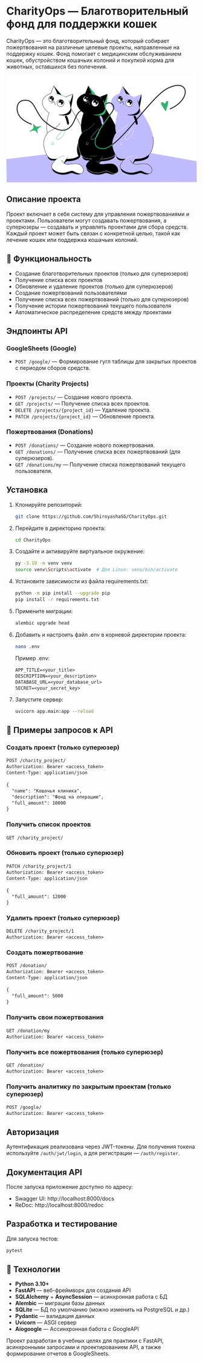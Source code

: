 # CharityOps — Благотворительный фонд для поддержки кошек

CharityOps — это благотворительный фонд, который собирает пожертвования на различные целевые проекты, направленные на поддержку кошек. Фонд помогает с медицинским обслуживанием кошек, обустройством кошачьих колоний и покупкой корма для животных, оставшихся без попечения.

![Главная страница проекта](readme_images/main_images.png)

## Описание проекта

Проект включает в себя систему для управления пожертвованиями и проектами. Пользователи могут создавать пожертвования, а суперюзеры — создавать и управлять проектами для сбора средств. Каждый проект может быть связан с конкретной целью, такой как лечение кошек или поддержка кошачьих колоний.

## 🚀 Функциональность

- Создание благотворительных проектов (только для суперюзеров)
- Получение списка всех проектов
- Обновление и удаление проектов (только для суперюзеров)
- Создание пожертвований пользователями
- Получение списка всех пожертвований (только для суперюзеров)
- Получение истории пожертвований текущего пользователя
- Автоматическое распределение средств между проектами

## Эндпоинты API

### GoogleSheets (Google)

- `POST /google/` — Формирование гугл таблицы для закрытых проектов с периодом сборов средств.

### Проекты (Charity Projects)

- `POST /projects/` — Создание нового проекта.
- `GET /projects/` — Получение списка всех проектов.
- `DELETE /projects/{project_id}` — Удаление проекта.
- `PATCH /projects/{project_id}` — Обновление проекта.

### Пожертвования (Donations)

- `POST /donations/` — Создание нового пожертвования.
- `GET /donations/` — Получение списка всех пожертвований (для суперюзеров).
- `GET /donations/my` — Получение списка пожертвований текущего пользователя.

## Установка

1. Клонируйте репозиторий:
   ```bash
   git clone https://github.com/ShiroyashaSG/CharityOps.git
   ```
2. Перейдите в директорию проекта:
   ```bash
   cd CharityOps
   ```
3. Cоздайте и активируйте виртуальное окружение:
   ```bash
   py -3.10 -m venv venv
   source venv\Scripts\activate  # Для Linux: venv/bin/activate
   ```
4. Установите зависимости из файла requirements.txt:
   ```bash
   python -m pip install --upgrade pip
   pip install -r requirements.txt
   ```
5. Примените миграции:
   ```bash
   alembic upgrade head
   ```
6. Добавить и настроить файл .env в корневой директории проекта:
    ```bash
    nano .env
    ```
    Пример .env:
    ```
    APP_TITLE=<your_title>
    DESCRIPTION=<your_description>
    DATABASE_URL=<your_database_url>
    SECRET=<your_secret_key>
    ```
6. Запустите сервер:
   ```bash
   uvicorn app.main:app --reload
   ```

## 🧪 Примеры запросов к API

### Создать проект (только суперюзер)
```http
POST /charity_project/
Authorization: Bearer <access_token>
Content-Type: application/json

{
  "name": "Кошачья клиника",
  "description": "Фонд на операцию",
  "full_amount": 10000
}
```

### Получить список проектов
```http
GET /charity_project/
```

### Обновить проект (только суперюзер)
```http
PATCH /charity_project/1
Authorization: Bearer <access_token>
Content-Type: application/json

{
  "full_amount": 12000
}
```

### Удалить проект (только суперюзер)
```http
DELETE /charity_project/1
Authorization: Bearer <access_token>
```

### Создать пожертвование
```http
POST /donation/
Authorization: Bearer <access_token>
Content-Type: application/json

{
  "full_amount": 5000
}
```

### Получить свои пожертвования
```http
GET /donation/my
Authorization: Bearer <access_token>
```

### Получить все пожертвования (только суперюзер)
```http
GET /donation/
Authorization: Bearer <access_token>
```

### Получить аналитику по закрытым проектам (только суперюзер)
```http
POST /google/
Authorization: Bearer <access_token>
```

## Авторизация

Аутентификация реализована через JWT-токены. Для получения токена используйте `/auth/jwt/login`, а для регистрации — `/auth/register`.

## Документация API

После запуска приложение доступно по адресу:

- Swagger UI: http://localhost:8000/docs
- ReDoc: http://localhost:8000/redoc

## Разработка и тестирование

Для запуска тестов:
```bash
pytest
```

## 🔧 Технологии

- **Python 3.10+**
- **FastAPI** — веб-фреймворк для создания API
- **SQLAlchemy** + **AsyncSession** — асинхронная работа с БД
- **Alembic** — миграции базы данных
- **SQLite** — БД по умолчанию (можно изменить на PostgreSQL и др.)
- **Pydantic** — валидация данных
- **Uvicorn** — ASGI сервер
- **Aiogoogle** — Ассинхронная бабота с GoogleAPI

Проект разработан в учебных целях для практики с FastAPI, асинхронными запросами и проектированием API, а также формирование отчетов в GoogleSheets.
